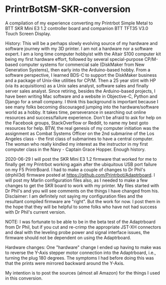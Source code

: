# PrintrBotSM-SKR-conversion

A compilation of my experience converting my Printrbot Simple Metal to BTT SKR Mini E3 1.2 controller board and companion BTT TFT35 V3.0 Touch Screen Display.

History: This will be a perhaps slowly evolving source of my hardware and software journey with my 3D printer. I am not a hardware nor a software expert. I am a long time computer hobbyist with the Altair S100 computer kit being my first hardware effort, followed by several special-purpose CP/M-based computer systems for commercial sale (DiskMaker from New Generation Systems), then early into the Arduino-based hobby. From a software perspective, I learned BDS-C to support the DiskMaker business and a package of Unix-like utilities for CP/M.  Then a 25 year stint with HP (via its acquisitions) as a Unix sales analyst, software sales and finally server sales analyst.  Since retiring, besides the Arduino-based projects, I have been writing Mac software and a website in Objective-C, Python and Django for a small company.  I think this background is important because I see many folks becoming discouraged jumping into the hardware/software world as a hobby.  It takes time, perseverance in searching out online resources and success/failure experience. Don't be afraid to ask for help on the Facebook groups, StackOverflow or Reddit, to name my best goto resources for help.  BTW, the real genesis of my computer initiation was the assignment as Combat Systems Officer on the 2nd submarine of the Los Angeles class - the first class of submarines to have a central computer. The woman who really kindled my interest as the instructor in my first computer class in the Navy - Captain Grace Hopper.  Enough history.

2020-06-29 I will post the SKR Mini E3 1.2 firmware that worked for me to finally get my Printrbot working again after the ubiquitous USB port failure on my F5 PrintrBoard.  I had to make a couple of changes to Dr Phil's (drphil3d) firmware posted at https://github.com/Printrbot/Adaptrboard. I will post my Marlin configuration files also, as I needed to make a few changes to get the SKR board to work with my printer.  My files started with Dr Phil's and you will see comments on the things I have changed from his.  Disclaimer: I am definitely not saying my configuration files and the resultant compiled firmware are "right".  But the work for now.  I post them in the hope that they will be helpful to some folks who have not had success with Dr Phil's current version.

NOTE: I was fortunate to be able to be in the beta test of the Adaptrboard from Dr Phil, but if you cut and re-crimp the appropriate JST-XH connectors and deal with the leveling probe power and signal interface issues, the firmware should not be dependent on using the Adaptrboard.

Hardware changes: One "hardware" change I ended up having to make was to reverse the Y-Axis stepper motor connection into the Adaptrboard, i.e., turning the plug 180 degrees. The symptoms I had before doing this was that the prints were mirrored backward around the Y-Axis.

My intention is to post the sources (almost all Amazon) for the things I used in this conversion.
